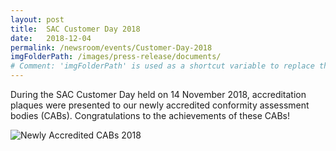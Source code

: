 ```yaml
---
layout: post
title:  SAC Customer Day 2018
date:   2018-12-04
permalink: /newsroom/events/Customer-Day-2018
imgFolderPath: /images/press-release/documents/
# Comment: 'imgFolderPath' is used as a shortcut variable to replace the image folder path for the Markdown images in the content below
---
```


During the SAC Customer Day held on 14 November 2018, accreditation plaques were presented to our newly accredited conformity assessment bodies (CABs). Congratulations to the achievements of these CABs!

![Newly Accredited CABs 2018]({{page.imgFolderPath}}NewlyAccreditedCABs2018.jpg)
<!-- Comment: use '{{page.imgFolderPath}}' to replace the full image folder path -->
